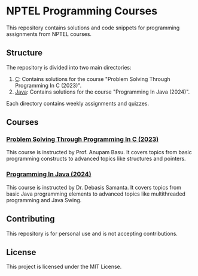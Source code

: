 # NPTEL Programming Courses

This repository contains solutions and code snippets for programming assignments from NPTEL courses.

## Structure

The repository is divided into two main directories:

1. [C](C/): Contains solutions for the course "Problem Solving Through Programming In C (2023)".
2. [Java](Java/): Contains solutions for the course "Programming In Java (2024)".

Each directory contains weekly assignments and quizzes.

## Courses

### [Problem Solving Through Programming In C (2023)](https://onlinecourses.nptel.ac.in/noc23_cs121/preview)

This course is instructed by Prof. Anupam Basu. It covers topics from basic programming constructs to advanced topics like structures and pointers.

### [Programming In Java (2024)](https://onlinecourses.nptel.ac.in/noc24_cs43/preview)

This course is instructed by Dr. Debasis Samanta. It covers topics from basic Java programming elements to advanced topics like multithreaded programming and Java Swing.



## Contributing

This repository is for personal use and is not accepting contributions.

## License

This project is licensed under the MIT License.
